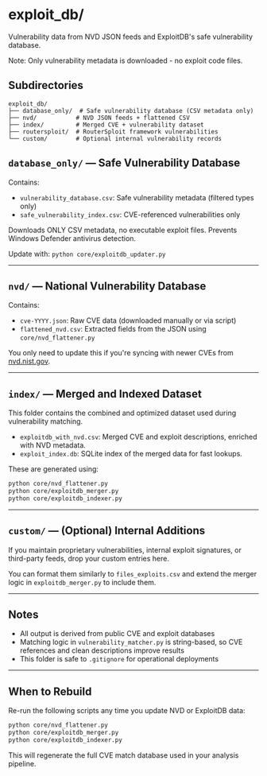 # exploit_db/

Vulnerability data from NVD JSON feeds and ExploitDB's safe vulnerability database.

Note: Only vulnerability metadata is downloaded - no exploit code files.

## Subdirectories

```
exploit_db/
├── database_only/  # Safe vulnerability database (CSV metadata only)
├── nvd/           # NVD JSON feeds + flattened CSV
├── index/         # Merged CVE + vulnerability dataset  
├── routersploit/  # RouterSploit framework vulnerabilities
└── custom/        # Optional internal vulnerability records
```

## `database_only/` — Safe Vulnerability Database

Contains:
- `vulnerability_database.csv`: Safe vulnerability metadata (filtered types only)
- `safe_vulnerability_index.csv`: CVE-referenced vulnerabilities only

Downloads ONLY CSV metadata, no executable exploit files.
Prevents Windows Defender antivirus detection.

Update with: `python core/exploitdb_updater.py`

---

## `nvd/` — National Vulnerability Database

Contains:
- `cve-YYYY.json`: Raw CVE data (downloaded manually or via script)
- `flattened_nvd.csv`: Extracted fields from the JSON using `core/nvd_flattener.py`

You only need to update this if you're syncing with newer CVEs from [nvd.nist.gov](https://nvd.nist.gov/).

---

## `index/` — Merged and Indexed Dataset

This folder contains the combined and optimized dataset used during vulnerability matching.

- `exploitdb_with_nvd.csv`: Merged CVE and exploit descriptions, enriched with NVD metadata.
- `exploit_index.db`: SQLite index of the merged data for fast lookups.

These are generated using:

```bash
python core/nvd_flattener.py
python core/exploitdb_merger.py
python core/exploitdb_indexer.py
```

---

## `custom/` — (Optional) Internal Additions

If you maintain proprietary vulnerabilities, internal exploit signatures, or third-party feeds, drop your custom entries here.

You can format them similarly to `files_exploits.csv` and extend the merger logic in `exploitdb_merger.py` to include them.

---

## Notes

- All output is derived from public CVE and exploit databases
- Matching logic in `vulnerability_matcher.py` is string-based, so CVE references and clean descriptions improve results
- This folder is safe to `.gitignore` for operational deployments

---

## When to Rebuild

Re-run the following scripts any time you update NVD or ExploitDB data:

```bash
python core/nvd_flattener.py
python core/exploitdb_merger.py
python core/exploitdb_indexer.py
```

This will regenerate the full CVE match database used in your analysis pipeline.
